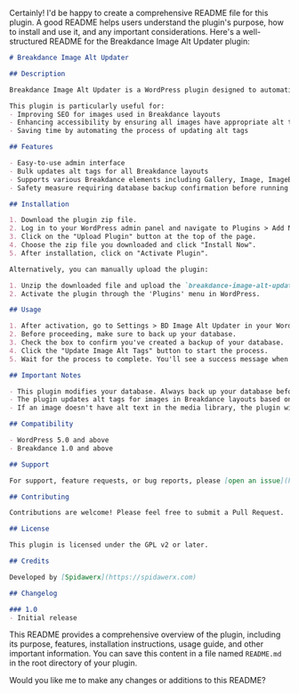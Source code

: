 Certainly! I'd be happy to create a comprehensive README file for this plugin. A good README helps users understand the plugin's purpose, how to install and use it, and any important considerations. Here's a well-structured README for the Breakdance Image Alt Updater plugin:

```markdown
# Breakdance Image Alt Updater

## Description

Breakdance Image Alt Updater is a WordPress plugin designed to automatically update alt tags for images used in Breakdance layouts. It synchronizes the alt text from your media library with the Breakdance metadata, ensuring consistency across your website.

This plugin is particularly useful for:
- Improving SEO for images used in Breakdance layouts
- Enhancing accessibility by ensuring all images have appropriate alt text
- Saving time by automating the process of updating alt tags

## Features

- Easy-to-use admin interface
- Bulk updates alt tags for all Breakdance layouts
- Supports various Breakdance elements including Gallery, Image, ImageBox, ImageHoverCard, ImageWithZoom, and ImageAccordion
- Safety measure requiring database backup confirmation before running updates

## Installation

1. Download the plugin zip file.
2. Log in to your WordPress admin panel and navigate to Plugins > Add New.
3. Click on the "Upload Plugin" button at the top of the page.
4. Choose the zip file you downloaded and click "Install Now".
5. After installation, click on "Activate Plugin".

Alternatively, you can manually upload the plugin:

1. Unzip the downloaded file and upload the `breakdance-image-alt-updater` folder to your `/wp-content/plugins/` directory.
2. Activate the plugin through the 'Plugins' menu in WordPress.

## Usage

1. After activation, go to Settings > BD Image Alt Updater in your WordPress admin panel.
2. Before proceeding, make sure to back up your database.
3. Check the box to confirm you've created a backup of your database.
4. Click the "Update Image Alt Tags" button to start the process.
5. Wait for the process to complete. You'll see a success message when it's done.

## Important Notes

- This plugin modifies your database. Always back up your database before running the update.
- The plugin updates alt tags for images in Breakdance layouts based on the alt text set in the WordPress media library.
- If an image doesn't have alt text in the media library, the plugin will remove any existing alt text in the Breakdance data.

## Compatibility

- WordPress 5.0 and above
- Breakdance 1.0 and above

## Support

For support, feature requests, or bug reports, please [open an issue](https://github.com/yourusername/breakdance-image-alt-updater/issues) on our GitHub repository.

## Contributing

Contributions are welcome! Please feel free to submit a Pull Request.

## License

This plugin is licensed under the GPL v2 or later.

## Credits

Developed by [Spidawerx](https://spidawerx.com)

## Changelog

### 1.0
- Initial release
```

This README provides a comprehensive overview of the plugin, including its purpose, features, installation instructions, usage guide, and other important information. You can save this content in a file named `README.md` in the root directory of your plugin.

Would you like me to make any changes or additions to this README?

